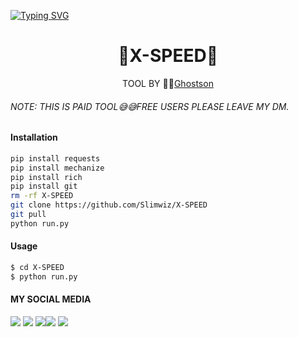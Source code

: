 [![Typing SVG](https://readme-typing-svg.herokuapp.com?color=D90000&lines=🤍X-SPEED🖤+BY+GHOSTSON)](https://git.io/typing-svg)



<h1 align="center">
 🖤X-SPEED🤍
</h1>
</div>
<p align="center">
  TOOL BY 🤍🖤<a href="https://github.com/">Ghostson</a>
</p>
<p align="center">
 

###### NOTE: THIS IS PAID TOOL😅😅FREE USERS PLEASE LEAVE MY DM.


#### Installation
```bash
pip install requests
pip install mechanize
pip install rich
pip install git
rm -rf X-SPEED
git clone https://github.com/Slimwiz/X-SPEED
git pull
python run.py
```
#### Usage
```bash
$ cd X-SPEED
$ python run.py
```
#### MY SOCIAL MEDIA

[![](https://img.shields.io/badge/Github-black?logo=Github&logoColor=black&labelColor=white)](https://github.com/Ghostson) [![](https://img.shields.io/badge/Twitter-blue?logo=Twitter&logoColor=White&labelColor=white)](https://mobile.twitter.com/)
[![](https://img.shields.io/badge/Facebook-blue?logo=Facebook&logoColor=blue&labelColor=white)](https://www.facebook.com/Karma428)[![](https://img.shields.io/badge/Instagram-red?logo=Instagram&logoColor=red&labelColor=white)](https://www.instagram.com/juhgj123) [![](https://img.shields.io/badge/Whatsapp-CHAT-red?logo=Whatsapp&logoColor=Brightgreen&labelColor=white)](https://wa.me/+2349138017570)
